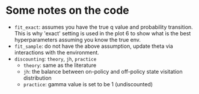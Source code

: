 # Some notes on the code

- `fit_exact`: assumes you have the true q value and probability transition. This is why 'exact' setting is used in the plot 6 to show what is the best hyperparameters assuming you know the true env.
- `fit_sample`: do not have the above assumption, update theta via interactions with the environment.
- `discounting`: `theory`, `jh`, `practice`
    - `theory`: same as the literature
    - `jh`: the balance between on-policy and off-policy state visitation distribution
    - `practice`: gamma value is set to be 1 (undiscounted)